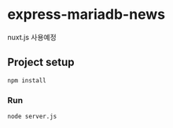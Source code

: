 # express-mariadb-news

nuxt.js 사용예정

## Project setup

```
npm install
```

### Run

```
node server.js
```
